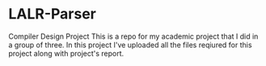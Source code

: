 # LALR-Parser
Compiler Design Project
This is a repo for my academic project that I did in a group of three.
In this project I've uploaded all the files reqiured for this project along with project's report.
